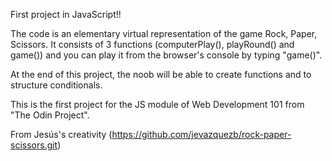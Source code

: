 First project in JavaScript!!

The code is an elementary virtual representation of the game Rock, Paper, Scissors. It consists of 3 functions (computerPlay(), playRound() and game()) and you can play it from the browser's console by typing "game()".

At the end of this project, the noob will be able to create functions and to structure conditionals.

This is the first project for the JS module of Web Development 101 from "The Odin Project".

From Jesús's creativity (https://github.com/jevazquezb/rock-paper-scissors.git)